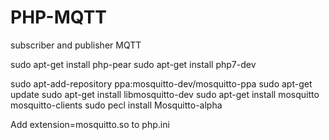 # PHP-MQTT
subscriber and publisher MQTT

sudo apt-get install php-pear
sudo apt-get install php7-dev

sudo apt-add-repository ppa:mosquitto-dev/mosquitto-ppa
sudo apt-get update
sudo apt-get install libmosquitto-dev
sudo apt-get install mosquitto mosquitto-clients
sudo pecl install Mosquitto-alpha

Add extension=mosquitto.so to php.ini
